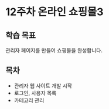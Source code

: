 # 12주차 온라인 쇼핑몰3

## 학습 목표

관리자 페이지를 만들어 쇼핑몰을 완성합니다.

## 목차

- 관리자 웹 사이트 개발 시작
- 로그인, 사용자 목록
- 카테고리 관리
